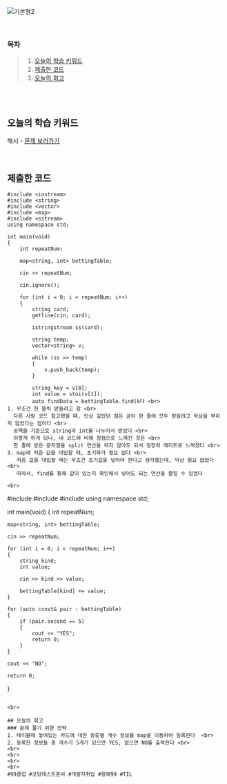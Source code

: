 ![기본형2](https://github.com/user-attachments/assets/b6d56057-0d29-4649-b245-42d25761f51f)

<br>

### 목차
> 1. [오늘의 학습 키워드](#오늘의-학습-키워드)
> 2. [제출한 코드](#제출한-코드)
> 3. [오늘의 회고](#오늘의-회고)

<br><br>

## 오늘의 학습 키워드
해시 - [문제 보러가기](https://www.acmicpc.net/problem/27160)
  
<br>

## 제출한 코드
```
#include <iostream>
#include <string>
#include <vector>
#include <map>
#include <sstream>
using namespace std;

int main(void)
{
	int repeatNum;

	map<string, int> bettingTable;

	cin >> repeatNum;

	cin.ignore();

	for (int i = 0; i < repeatNum; i++)
	{
		string card;
		getline(cin, card);

		istringstream ss(card);

		string temp;
		vector<string> v;

		while (ss >> temp)
		{
			v.push_back(temp);
		}

		string key = v[0];
		int value = stoi(v[1]);
		auto findData = bettingTable.find(k다 <br>
1. 무조건 한 줄씩 받을려고 함 <br>
  다른 사람 코드 참고했을 때, 인상 깊었던 점은 굳이 한 줄에 모두 받을려고 욕심을 부리지 않았다는 점이다 <br>
  공백을 기준으로 string과 int를 나누어서 받았다 <br>
  이렇게 하게 되니, 내 코드에 비해 장점으로 느껴진 것은 <br>
  한 줄에 받은 문자열을 split 연산을 하지 않아도 되서 굉장히 매리트로 느껴졌다 <br>
3. map에 처음 값을 대입할 때, 초기화가 필요 없다 <br>
   처음 값을 대입할 때는 무조건 초기값을 넣어야 한다고 생각했는데, 막상 필요 없었다 <br>
   따라서, find를 통해 값이 있는지 확인해서 넣어도 되는 연산을 줄일 수 있었다

<br>

```
#include <iostream>
#include <string>
#include <map>
using namespace std;

int main(void)
{
	int repeatNum;

	map<string, int> bettingTable;

	cin >> repeatNum;

	for (int i = 0; i < repeatNum; i++)
	{
		string kind;
		int value;

		cin >> kind >> value;

		bettingTable[kind] += value;
	}

	for (auto const& pair : bettingTable)
	{
		if (pair.second == 5)
		{
			cout << "YES";
			return 0;
		}
	}

	cout << "NO";

	return 0;
}
```

<br>

## 오늘의 회고
### 문제 풀기 위한 전략
1. 테이블에 놓여있는 카드에 대한 종류별 개수 정보를 map을 이용하여 등록한다  <br>
2. 등록한 정보들 중 개수가 5개가 있으면 YES, 없으면 NO를 출력한다 <br>
<br>    
<br>
<br>
<br>
#99클럽 #코딩테스트준비 #개발자취업 #항해99 #TIL

